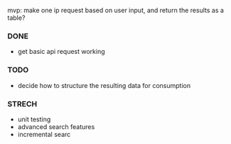 mvp: make one ip request based on user input, and return the results as a table?

### DONE
* get basic api request working

### TODO
* decide how to structure the resulting data for consumption

### STRECH
* unit testing
* advanced search features
* incremental searc